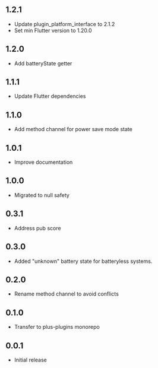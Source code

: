 ## 1.2.1

- Update plugin_platform_interface to 2.1.2
- Set min Flutter version to 1.20.0

## 1.2.0

- Add batteryState getter

## 1.1.1

- Update Flutter dependencies

## 1.1.0

- Add method channel for power save mode state

## 1.0.1

- Improve documentation

## 1.0.0

- Migrated to null safety

## 0.3.1

- Address pub score

## 0.3.0

- Added "unknown" battery state for batteryless systems.

## 0.2.0

- Rename method channel to avoid conflicts

## 0.1.0

- Transfer to plus-plugins monorepo

## 0.0.1

- Initial release
